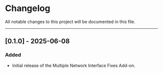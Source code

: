 # Changelog

All notable changes to this project will be documented in this file.

---

## [0.1.0] - 2025-06-08

### Added

- Initial release of the Multiple Network Interface Fixes Add-on.
